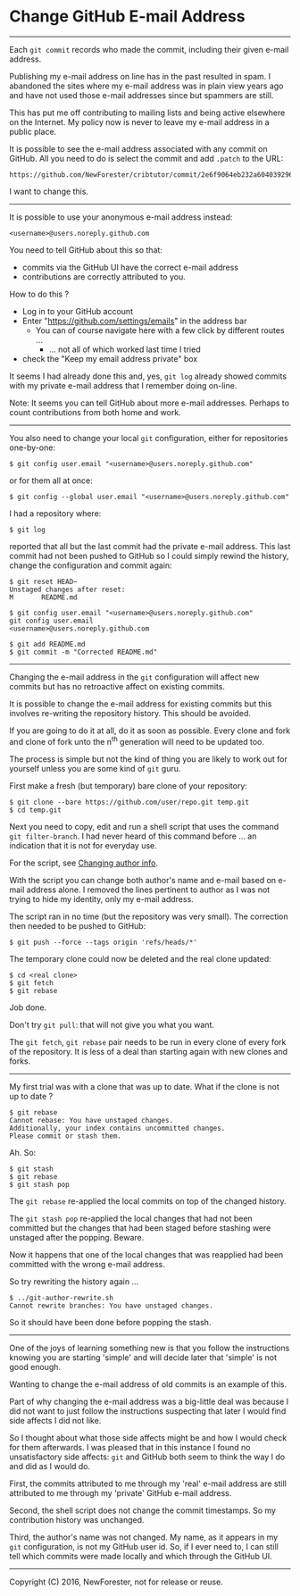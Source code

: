 <!-- github-trials by NewForester:  a series of notes on trials of GitHub and git features -->

# Change GitHub E-mail Address

---

Each `git commit` records who made the commit, including their given e-mail address.

Publishing my e-mail address on line has in the past resulted in spam.
I abandoned the sites where my e-mail address was in plain view years ago
and have not used those e-mail addresses since but spammers are still.

This has put me off contributing to mailing lists and being active elsewhere on the Internet.
My policy now is never to leave my e-mail address in a public place.

<!-- See https://help.github.com/articles/why-are-my-contributions-not-showing-up-on-my-profile/ -->

It is possible to see the e-mail address associated with any commit on GitHub.
All you need to do is select the commit and add `.patch` to the URL:

    https://github.com/NewForester/cribtutor/commit/2e6f9064eb232a604039296be5de62ff680c133b.patch

I want to change this.

---

<!-- See https://help.github.com/articles/keeping-your-email-address-private/ -->
<!-- See also https://help.github.com/articles/setting-your-email-in-git/ -->

It is possible to use your anonymous e-mail address instead:

    <username>@users.noreply.github.com

You need to tell GitHub about this so that:
  * commits via the GitHub UI have the correct e-mail address
  * contributions are correctly attributed to you.

How to do this ?
  * Log in to your GitHub account
  * Enter "https://github.com/settings/emails" in the address bar
    * You can of course navigate here with a few click by different routes ...
      * ... not all of which worked last time I tried
  * check the "Keep my email address private" box

It seems I had already done this and, yes, `git log` already showed commits
with my private e-mail address that I remember doing on-line.

Note: It seems you can tell GitHub about more e-mail addresses.
Perhaps to count contributions from both home and work.

---

You also need to change your local `git` configuration, either for repositories one-by-one:

    $ git config user.email "<username>@users.noreply.github.com"

or for them all at once:

    $ git config --global user.email "<username>@users.noreply.github.com"

I had a repository where:

    $ git log

reported that all but the last commit had the private e-mail address.
This last commit had not been pushed to GitHub so I could simply rewind the history,
change the configuration and commit again:

    $ git reset HEAD~
    Unstaged changes after reset:
    M       README.md

    $ git config user.email "<username>@users.noreply.github.com"
    git config user.email
    <username>@users.noreply.github.com

    $ git add README.md
    $ git commit -m "Corrected README.md"

---

<!-- See https://help.github.com/articles/changing-author-info/ -->

Changing the e-mail address in the `git` configuration will affect new commits
but has no retroactive affect on existing commits.

It is possible to change the e-mail address for existing commits but this involves re-writing the repository history.
This should be avoided.

If you are going to do it at all, do it as soon as possible.
Every clone and fork and clone of fork unto the n<sup>th</sup> generation will need to be updated too.

The process is simple but not the kind of thing you are likely to work out for yourself unless you are some kind of `git` guru.

First make a fresh (but temporary) bare clone of your repository:

    $ git clone --bare https://github.com/user/repo.git temp.git
    $ cd temp.git

Next you need to copy, edit and run a shell script that uses the command `git filter-branch`.
I had never heard of this command before ... an indication that it is not for everyday use.

For the script, see [Changing author info](https://help.github.com/articles/changing-author-info/).

With the script you can change both author's name and e-mail based on e-mail address alone.
I removed the lines pertinent to author as I was not trying to hide my identity, only my e-mail address.

The script ran in no time (but the repository was very small).
The correction then needed to be pushed to GitHub:

    $ git push --force --tags origin 'refs/heads/*'

The temporary clone could now be deleted and the real clone updated:

    $ cd <real clone>
    $ git fetch
    $ git rebase

Job done.

Don't try `git pull`:  that will not give you what you want.

The `git fetch`, `git rebase` pair needs to be run in every clone of every fork of the repository.
It is less of a deal than starting again with new clones and forks.

---

My first trial was with a clone that was up to date.
What if the clone is not up to date ?

    $ git rebase
    Cannot rebase: You have unstaged changes.
    Additionally, your index contains uncommitted changes.
    Please commit or stash them.

Ah. So:

    $ git stash
    $ git rebase
    $ git stash pop

The `git rebase` re-applied the local commits on top of the changed history.

The `git stash pop` re-applied the local changes that had not been committed
but the changes that had been staged before stashing were unstaged after the popping.
Beware.

Now it happens that one of the local changes that was reapplied had been committed with the wrong e-mail address.

So try rewriting the history again ...

    $ ../git-author-rewrite.sh
    Cannot rewrite branches: You have unstaged changes.

So it should have been done before popping the stash.

---

One of the joys of learning something new is that you follow the instructions
knowing you are starting 'simple' and will decide later that 'simple' is not good enough.

Wanting to change the e-mail address of old commits is an example of this.

Part of why changing the e-mail address was a big-little deal was
because I did not want to just follow the instructions suspecting
that later I would find side affects I did not like.

So I thought about what those side affects might be and how I would check for them afterwards.
I was pleased that in this instance I found no unsatisfactory side affects:
`git` and GitHub both seem to think the way I do and did as I would do.

First, the commits attributed to me through my 'real' e-mail address
are still attributed to me through my 'private' GitHub e-mail address.

Second, the shell script does not change the commit timestamps.
So my contribution history was unchanged.

Third, the author's name was not changed.
My name, as it appears in my `git` configuration, is not my GitHub user id.
So, if I ever need to, I can still tell which commits were made locally and which through the GitHub UI.

---

Copyright (C) 2016, NewForester, not for release or reuse.

<!-- EOF -->
